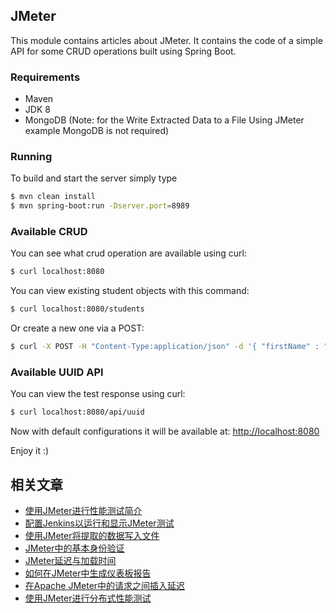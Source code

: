 ## JMeter

This module contains articles about JMeter.
It contains the code of a simple API for some CRUD operations built using Spring Boot.

### Requirements

- Maven
- JDK 8
- MongoDB (Note: for the Write Extracted Data to a File Using JMeter example MongoDB is not required)

### Running

To build and start the server simply type

```bash
$ mvn clean install
$ mvn spring-boot:run -Dserver.port=8989
```

### Available CRUD

You can see what crud operation are available using curl:

```bash
$ curl localhost:8080
```
You can view existing student objects with this command:

```bash
$ curl localhost:8080/students
```
Or create a new one via a POST:

```bash
$ curl -X POST -H "Content-Type:application/json" -d '{ "firstName" : "Dassi", "lastName" : "Orleando", "phoneNumber": "+237 545454545", "email": "mymail@yahoo.fr" }' localhost:8080/students
```

### Available UUID API

You can view the test response using curl:

```bash
$ curl localhost:8080/api/uuid
```

Now with default configurations it will be available at: [http://localhost:8080](http://localhost:8080)

Enjoy it :)

## 相关文章

+ [使用JMeter进行性能测试简介](http://tu-yucheng.github.io/load/2023/05/12/jmeter.html)
+ [配置Jenkins以运行和显示JMeter测试](http://tu-yucheng.github.io/load/2023/05/12/jenkins-and-jmeter.html)
+ [使用JMeter将提取的数据写入文件](http://tu-yucheng.github.io/load/2023/05/12/jmeter-write-to-file.html)
+ [JMeter中的基本身份验证](http://tu-yucheng.github.io/load/2023/05/12/jmeter-basic-auth.html)
+ [JMeter延迟与加载时间](http://tu-yucheng.github.io/load/2023/05/12/java-jmeter-latency-vs-load-time.html)
+ [如何在JMeter中生成仪表板报告](http://tu-yucheng.github.io/load/2023/05/12/jmeter-dashboard-report.html)
+ [在Apache JMeter中的请求之间插入延迟](http://tu-yucheng.github.io/load/2023/05/12/jmeter-delays-between-requests.html)
+ [使用JMeter进行分布式性能测试](http://tu-yucheng.github.io/load/2023/05/12/jmeter-distributed-testing.html)